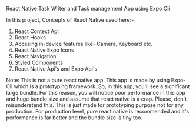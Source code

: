 React Native Task Writer and Task management App using Expo Cli

In this project, Concepts of React Native used here:-
1. React Context Api
2. React Hooks
3. Accesing in-device features like- Camera, Keyboard etc.
4. React Native Expo Icons
5. React Navigation
6. Styled Components
7. React Native Api's and Expo Api's


Note: This is not a pure react native app. This app is made by using Expo-Cli which is a prototyping framework. So, in this app, you'll see a significant large bundle. For this reason, you will notice poor performance in this app and huge bundle size and assume that react native is a crap. Please, don't misunderstand this. This is just made for prototyping purpose not for any production. For production level, pure react native is recommended and it's performance is far better and the bundle size is tiny too.
